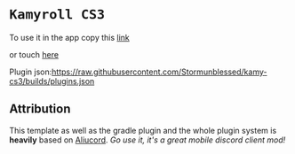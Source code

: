 # `Kamyroll CS3`

To use it in the app copy this [link](https://raw.githubusercontent.com/Stormunblessed/kamy-cs3/master/repo.json)

or touch [here](cloudstreamrepo://raw.githubusercontent.com/Stormunblessed/stormunblessed-cs3/master/repo.json)

Plugin json:https://raw.githubusercontent.com/Stormunblessed/kamy-cs3/builds/plugins.json

## Attribution

This template as well as the gradle plugin and the whole plugin system is **heavily** based on [Aliucord](https://github.com/Aliucord).
*Go use it, it's a great mobile discord client mod!*

